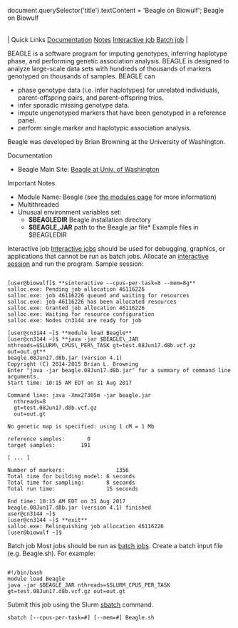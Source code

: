 

document.querySelector('title').textContent = 'Beagle on Biowulf';
Beagle on Biowulf


|  |
| --- |
| 
Quick Links
[Documentation](#doc)
[Notes](#notes)
[Interactive job](#int) 
[Batch job](#sbatch) 
 |


BEAGLE is a software program for imputing genotypes, inferring haplotype phase, and performing genetic association analysis. BEAGLE is designed to analyze large-scale data sets with hundreds of thousands of markers genotyped on thousands of samples. BEAGLE can


* phase genotype data (i.e. infer haplotypes) for unrelated individuals, parent-offspring pairs, and parent-offspring trios.
* infer sporadic missing genotype data.
* impute ungenotyped markers that have been genotyped in a reference panel.
* perform single marker and haplotypic association analysis.


Beagle was developed by Brian Browning at the University of Washington.


Documentation
* Beagle Main Site: [Beagle at Univ. of Washington](http://faculty.washington.edu/browning/beagle/beagle.html)


Important Notes
* Module Name: Beagle (see [the modules page](/apps/modules.html) for more information)
 * Multithreaded
 * Unusual environment variables set:
	+ **$BEAGLEDIR** Beagle installation directory
	+ **$BEAGLE\_JAR** path to the Beagle jar file* Example files in $BEAGLEDIR



Interactive job
[Interactive jobs](/docs/userguide.html#int) should be used for debugging, graphics, or applications that cannot be run as batch jobs.
Allocate an [interactive session](/docs/userguide.html#int) and run the program. Sample session:



```

[user@biowulf]$ **sinteractive --cpus-per-task=8 --mem=8g**
salloc.exe: Pending job allocation 46116226
salloc.exe: job 46116226 queued and waiting for resources
salloc.exe: job 46116226 has been allocated resources
salloc.exe: Granted job allocation 46116226
salloc.exe: Waiting for resource configuration
salloc.exe: Nodes cn3144 are ready for job

[user@cn3144 ~]$ **module load Beagle**
[user@cn3144 ~]$ **java -jar $BEAGLE\_JAR nthreads=$SLURM\_CPUS\_PER\_TASK gt=test.08Jun17.d8b.vcf.gz out=out.gt**
beagle.08Jun17.d8b.jar (version 4.1)
Copyright (C) 2014-2015 Brian L. Browning
Enter "java -jar beagle.08Jun17.d8b.jar" for a summary of command line arguments.
Start time: 10:15 AM EDT on 31 Aug 2017

Command line: java -Xmx27305m -jar beagle.jar
  nthreads=8
  gt=test.08Jun17.d8b.vcf.gz
  out=out.gt

No genetic map is specified: using 1 cM = 1 Mb

reference samples:       0
target samples:        191

[ ... ]

Number of markers:                1356
Total time for building model: 6 seconds
Total time for sampling:       8 seconds
Total run time:                15 seconds

End time: 10:15 AM EDT on 31 Aug 2017
beagle.08Jun17.d8b.jar (version 4.1) finished
user@cn3144 ~]$
[user@cn3144 ~]$ **exit**
salloc.exe: Relinquishing job allocation 46116226
[user@biowulf ~]$

```


Batch job
Most jobs should be run as [batch jobs](/docs/userguide.html#submit).
Create a batch input file (e.g. Beagle.sh). For example:



```

#!/bin/bash
module load Beagle
java -jar $BEAGLE_JAR nthreads=$SLURM_CPUS_PER_TASK gt=test.08Jun17.d8b.vcf.gz out=out.gt

```

Submit this job using the Slurm [sbatch](/docs/userguide.html) command.



```
sbatch [--cpus-per-task=#] [--mem=#] Beagle.sh
```







